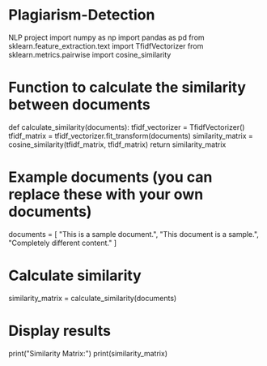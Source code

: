 # Plagiarism-Detection
NLP project
import numpy as np
import pandas as pd
from sklearn.feature_extraction.text import TfidfVectorizer
from sklearn.metrics.pairwise import cosine_similarity

# Function to calculate the similarity between documents
def calculate_similarity(documents):
    tfidf_vectorizer = TfidfVectorizer()
    tfidf_matrix = tfidf_vectorizer.fit_transform(documents)
    similarity_matrix = cosine_similarity(tfidf_matrix, tfidf_matrix)
    return similarity_matrix

# Example documents (you can replace these with your own documents)
documents = [
    "This is a sample document.",
    "This document is a sample.",
    "Completely different content."
]

# Calculate similarity
similarity_matrix = calculate_similarity(documents)

# Display results
print("Similarity Matrix:")
print(similarity_matrix)
